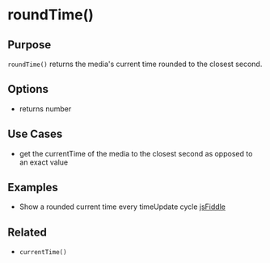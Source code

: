 # roundTime() #

## Purpose ##

`roundTime()` returns the media's current time rounded to the closest second.

## Options ##

* returns number

## Use Cases ##

* get the currentTime of the media to the closest second as opposed to an exact value

## Examples ##

* Show a rounded current time every timeUpdate cycle [jsFiddle](http://jsfiddle.net/popcornjs/Nd7js/)

## Related ##

* `currentTime()`
